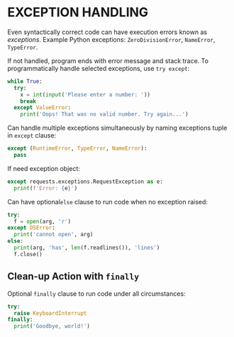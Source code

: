 # EXCEPTION HANDLING

Even syntactically correct code can have execution errors known as *exceptions*. Example Python exceptions: `ZeroDivisionError`, `NameError`, `TypeError`.

If not handled, program ends with error message and stack trace. To programmatically handle selected exceptions, use `try except`:

```python
while True:
  try:
    x = int(input('Please enter a number: '))
    break
  except ValueError:
    print('Oops! That was no valid number. Try again...')
```

Can handle multiple exceptions simultaneously by naming exceptions tuple in `except` clause:

```python
except (RuntimeError, TypeError, NameError):
  pass
```

If need exception object:

```python
except requests.exceptions.RequestException as e:
  print(f'Error: {e}')
```

Can have optional`else` clause to run code when no exception raised:

```python
try:
  f = open(arg, 'r')
except OSError:
  print('cannot open', arg)
else:
  print(arg, 'has', len(f.readlines()), 'lines')
  f.close()
```

## Clean-up Action with `finally`

Optional `finally` clause to run code under all circumstances:

```python
try:
  raise KeyboardInterrupt
finally:
  print('Goodbye, world!')
```
